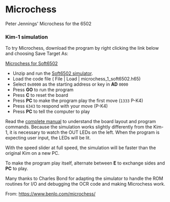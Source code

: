 # Microchess
Peter Jennings' Microchess for the 6502


### Kim-1 simulation

To try Microchess, download the program by right clicking the link below and choosing Save Target As:

[Microchess for Soft6502](microchess.h65)

  * Unzip and run the [Soft6502 simulator](http://www.crbond.com/download/soft65.zip).
  * Load the code file ( File | Load | microchess_1_soft6502.h65)
  * Select `0x0000` as the starting address or key in **AD** `0000`
  * Press **GO** to run the program
  * Press **C** to reset the board
  * Press **PC** to make the program play the first move (`1333` P-K4)
  * Press `6343` to respond with your move (P-K4)
  * Press **PC** to tell the computer to play

Read the [complete manual](microchess.html) to understand the board layout and program commands. Because the simulation works slightly differently from the Kim-1, it is necessary to watch the OUT LEDs on the left. When the program is expecting user input, the LEDs will be lit.

With the speed slider at full speed, the simulation will be faster than the original Kim on a new PC.

To make the program play itself, alternate between **E** to exchange sides and **PC** to play.

Many thanks to Charles Bond for adapting the simulator to handle the ROM routines for I/O and debugging the OCR code and making Microchess work.

From: https://www.benlo.com/microchess/
